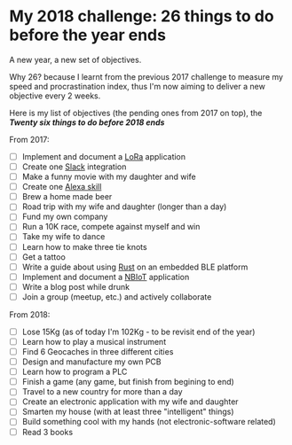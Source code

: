 # My 2018 challenge: 26 things to do before the year ends

A new year, a new set of objectives.

Why 26? because I learnt from the previous 2017 challenge to measure my speed and procrastination index, thus I'm now aiming to deliver a new objective every 2 weeks.

Here is my list of objectives (the pending ones from 2017 on top), the ***Twenty six things to do before 2018 ends***

From 2017:
- [ ] Implement and document a [LoRa](https://www.lora-alliance.org) application 
- [ ] Create one [Slack](https://slack.com) integration
- [ ] Make a funny movie with my daughter and wife
- [ ] Create one [Alexa skill](https://www.amazon.com/b?node=13727921011)
- [ ] Brew a home made beer
- [ ] Road trip with my wife and daughter (longer than a day)
- [ ] Fund my own company
- [ ] Run a 10K race, compete against myself and win
- [ ] Take my wife to dance
- [ ] Learn how to make three tie knots
- [ ] Get a tattoo
- [ ] Write a guide about using [Rust](https://www.rust-lang.org/en-US/) on an embedded BLE platform
- [ ] Implement and document a [NBIoT](https://en.wikipedia.org/wiki/NarrowBand_IOT) application
- [ ] Write a blog post while drunk
- [ ] Join a group (meetup, etc.) and actively collaborate

From 2018:
- [ ] Lose 15Kg (as of today I'm 102Kg - to be revisit end of the year)
- [ ] Learn how to play a musical instrument
- [ ] Find 6 Geocaches in three different cities
- [ ] Design and manufacture my own PCB
- [ ] Learn how to program a PLC
- [ ] Finish a game (any game, but finish from begining to end)
- [ ] Travel to a new country for more than a day
- [ ] Create an electronic application with my wife and daughter
- [ ] Smarten my house (with at least three "intelligent" things)
- [ ] Build something cool with my hands (not electronic-software related)
- [ ] Read 3 books
